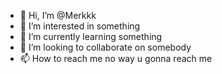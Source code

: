 - 👋 Hi, I’m @Merkkk
- 👀 I’m interested in something
- 🌱 I’m currently learning something
- 💞️ I’m looking to collaborate on somebody
- 📫 How to reach me no way u gonna reach me

<!---
Merkkk/Merkkk is a ✨ special ✨ repository because its `README.md` (this file) appears on your GitHub profile.
You can click the Preview link to take a look at your changes.
--->
